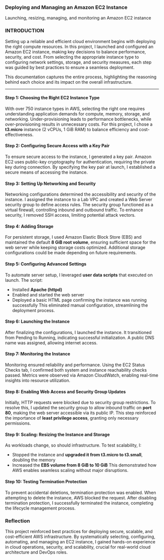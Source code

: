 ### Deploying and Managing an Amazon EC2 Instance
Launching, resizing, managing, and monitoring an Amazon EC2 instance


### INTRODUCTION

Setting up a reliable and efficient cloud environment begins with deploying the right compute resources. In this project, I launched and configured an Amazon EC2 instance, making key decisions to balance performance, security, and cost. From selecting the appropriate instance type to configuring network settings, storage, and security measures, each step was guided by best practices to ensure a seamless deployment.

This documentation captures the entire process, highlighting the reasoning behind each choice and its impact on the overall infrastructure.

---


#### Step 1: Choosing the Right EC2 Instance Type
With over 750 instance types in AWS, selecting the right one requires understanding application demands for compute, memory, storage, and networking. Under-provisioning leads to performance bottlenecks, while over-provisioning results in unnecessary costs. For this project, I chose a **t3.micro** instance (2 vCPUs, 1 GiB RAM) to balance efficiency and cost-effectiveness. 

#### Step 2: Configuring Secure Access with a Key Pair
To ensure secure access to the instance, I generated a key pair. Amazon EC2 uses public-key cryptography for authentication, requiring the private key during connection. By specifying the key pair at launch, I established a secure means of accessing the instance.

#### Step 3: Setting Up Networking and Security
Networking configurations determined the accessibility and security of the instance. I assigned the instance to a Lab VPC and created a Web Server security group to define access rules. The security group functioned as a virtual firewall, controlling inbound and outbound traffic. To enhance security, I removed SSH access, limiting potential attack vectors.

#### Step 4: Adding Storage
For persistent storage, I used Amazon Elastic Block Store (EBS) and maintained the default **8 GiB root volume**, ensuring sufficient space for the web server while keeping storage costs optimized. Additional storage configurations could be made depending on future requirements. 

#### Step 5: Configuring Advanced Settings
To automate server setup, I leveraged **user data scripts** that executed on launch. The script:
- Installed **Apache (httpd)**
- Enabled and started the web server
- Deployed a basic HTML page confirming the instance was running successfully
This eliminated manual configuration, streamlining the deployment process.

#### Step 6: Launching the Instance
After finalizing the configurations, I launched the instance. It transitioned from Pending to Running, indicating successful initialization. A public DNS name was assigned, allowing internet access.

#### Step 7: Monitoring the Instance
Monitoring ensured reliability and performance. Using the EC2 Status Checks tab, I confirmed both system and instance reachability checks passed. Metrics were observed via Amazon CloudWatch, enabling real-time insights into resource utilization. 

#### Step 8: Enabling Web Access and Security Group Updates
Initially, HTTP requests were blocked due to security group restrictions. To resolve this, I updated the security group to allow inbound traffic on **port 80**, making the web server accessible via its public IP. This step reinforced the importance of **least privilege access**, granting only necessary permissions. 

#### Step 9: Scaling: Resizing the Instance and Storage
As workloads change, so should infrastructure. To test scalability, I:
- Stopped the instance and **upgraded it from t3.micro to t3.small**, doubling the memory
- Increased the **EBS volume from 8 GiB to 10 GiB**
This demonstrated how AWS enables seamless scaling without major disruptions.

#### Step 10: Testing Termination Protection
To prevent accidental deletions, termination protection was enabled. When attempting to delete the instance, AWS blocked the request. After disabling termination protection, I successfully terminated the instance, completing the lifecycle management process. 

### Reflection
This project reinforced best practices for deploying secure, scalable, and cost-efficient AWS infrastructure. By systematically selecting, configuring, automating, and managing an EC2 instance, I gained hands-on experience in cloud operations, security, and scalability, crucial for real-world cloud architecture and DevOps roles.



